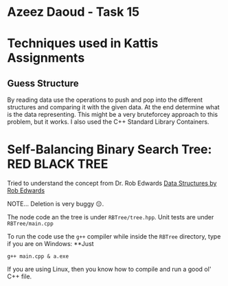 # Azeez Daoud - Task 15

# Techniques used in Kattis Assignments
## Guess Structure
By reading data use the operations to push and pop into the different structures and comparing it with the given data.
At the end determine what is the data representing.
This might be a very bruteforcey approach to this problem, but it works. I also used the C++ Standard Library Containers.

# Self-Balancing Binary Search Tree: RED BLACK TREE
Tried to understand the concept from Dr. Rob Edwards [Data Structures by Rob Edwards](https://youtu.be/zgCnMvvw6Oo)

NOTE... Deletion is very buggy 😔.

The node code an the tree is under `RBTree/tree.hpp`. Unit tests are under `RBTree/main.cpp`

To run the code use the `g++` compiler while inside the `RBTree` directory, type if you are on Windows:
**Just 
```
g++ main.cpp & a.exe
```

If you are using Linux, then you know how to compile and run a good ol' C++ file.
